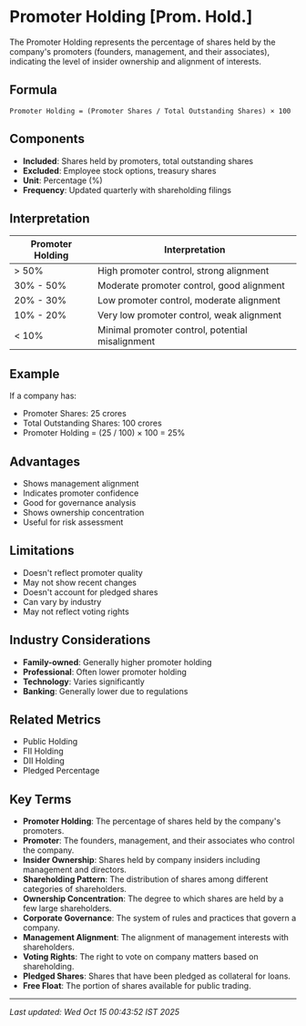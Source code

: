 # Promoter Holding [Prom. Hold.]

The Promoter Holding represents the percentage of shares held by the company's promoters (founders, management, and their associates), indicating the level of insider ownership and alignment of interests.

## Formula
```text
Promoter Holding = (Promoter Shares / Total Outstanding Shares) × 100
```

## Components
- **Included**: Shares held by promoters, total outstanding shares
- **Excluded**: Employee stock options, treasury shares
- **Unit**: Percentage (%)
- **Frequency**: Updated quarterly with shareholding filings

## Interpretation
| Promoter Holding | Interpretation |
|------------------|----------------|
| > 50% | High promoter control, strong alignment |
| 30% - 50% | Moderate promoter control, good alignment |
| 20% - 30% | Low promoter control, moderate alignment |
| 10% - 20% | Very low promoter control, weak alignment |
| < 10% | Minimal promoter control, potential misalignment |

## Example
If a company has:
- Promoter Shares: 25 crores
- Total Outstanding Shares: 100 crores
- Promoter Holding = (25 / 100) × 100 = 25%

## Advantages
- Shows management alignment
- Indicates promoter confidence
- Good for governance analysis
- Shows ownership concentration
- Useful for risk assessment

## Limitations
- Doesn't reflect promoter quality
- May not show recent changes
- Doesn't account for pledged shares
- Can vary by industry
- May not reflect voting rights

## Industry Considerations
- **Family-owned**: Generally higher promoter holding
- **Professional**: Often lower promoter holding
- **Technology**: Varies significantly
- **Banking**: Generally lower due to regulations

## Related Metrics
- Public Holding
- FII Holding
- DII Holding
- Pledged Percentage

## Key Terms
- **Promoter Holding**: The percentage of shares held by the company's promoters.
- **Promoter**: The founders, management, and their associates who control the company.
- **Insider Ownership**: Shares held by company insiders including management and directors.
- **Shareholding Pattern**: The distribution of shares among different categories of shareholders.
- **Ownership Concentration**: The degree to which shares are held by a few large shareholders.
- **Corporate Governance**: The system of rules and practices that govern a company.
- **Management Alignment**: The alignment of management interests with shareholders.
- **Voting Rights**: The right to vote on company matters based on shareholding.
- **Pledged Shares**: Shares that have been pledged as collateral for loans.
- **Free Float**: The portion of shares available for public trading.

---
*Last updated: Wed Oct 15 00:43:52 IST 2025*

